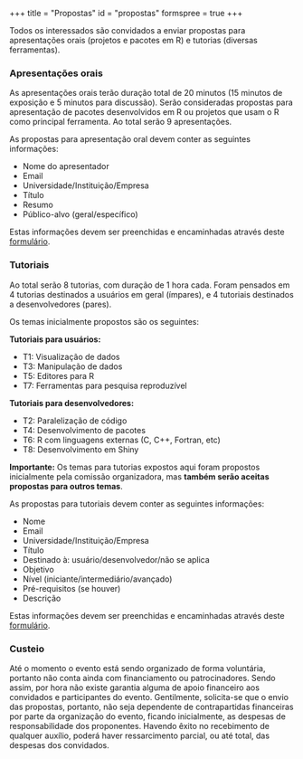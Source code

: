 +++
title = "Propostas"
id = "propostas"
formspree = true
+++

Todos os interessados são convidados a enviar propostas para
apresentações orais (projetos e pacotes em R) e tutorias (diversas
ferramentas).

### Apresentações orais

As apresentações orais terão duração total de 20 minutos (15 minutos de
exposição e 5 minutos para discussão). Serão consideradas propostas para
apresentação de pacotes desenvolvidos em R ou projetos que usam o R como
principal ferramenta. Ao total serão 9 apresentações.

As propostas para apresentação oral devem conter as seguintes
informações:

- Nome do apresentador
- Email
- Universidade/Instituição/Empresa
- Título
- Resumo
- Público-alvo (geral/específico)

Estas informações devem ser preenchidas e encaminhadas através deste
[formulário](https://goo.gl/forms/7jdfJZvPmdfg5psc2).

### Tutoriais

Ao total serão 8 tutorias, com duração de 1 hora cada. Foram pensados em
4 tutorias destinados a usuários em geral (ímpares), e 4 tutoriais
destinados a desenvolvedores (pares).

Os temas inicialmente propostos são os seguintes:

**Tutoriais para usuários:**

- T1: Visualização de dados
- T3: Manipulação de dados
- T5: Editores para R
- T7: Ferramentas para pesquisa reproduzível

**Tutoriais para desenvolvedores:**

- T2: Paralelização de código
- T4: Desenvolvimento de pacotes
- T6: R com linguagens externas (C, C++, Fortran, etc)
- T8: Desenvolvimento em Shiny

**Importante:** Os temas para tutorias expostos aqui foram propostos
inicialmente pela comissão organizadora, mas **também serão aceitas
propostas para outros temas**.

As propostas para tutoriais devem conter as seguintes informações:

- Nome
- Email
- Universidade/Instituição/Empresa
- Título
- Destinado à: usuário/desenvolvedor/não se aplica
- Objetivo
- Nível (iniciante/intermediário/avançado)
- Pré-requisitos (se houver)
- Descrição

Estas informações devem ser preenchidas e encaminhadas através deste
[formulário](https://goo.gl/forms/H2KvxSvgNrsiFiZw1).

### Custeio

Até o momento o evento está sendo organizado de forma voluntária,
portanto não conta ainda com financiamento ou patrocinadores. Sendo
assim, por hora não existe garantia alguma de apoio financeiro aos
convidados e participantes do evento. Gentilmente, solicita-se que o
envio das propostas, portanto, não seja dependente de contrapartidas
financeiras por parte da organização do evento, ficando inicialmente, as
despesas de responsabilidade dos proponentes. Havendo êxito no
recebimento de qualquer auxílio, poderá haver ressarcimento parcial, ou
até total, das despesas dos convidados.
